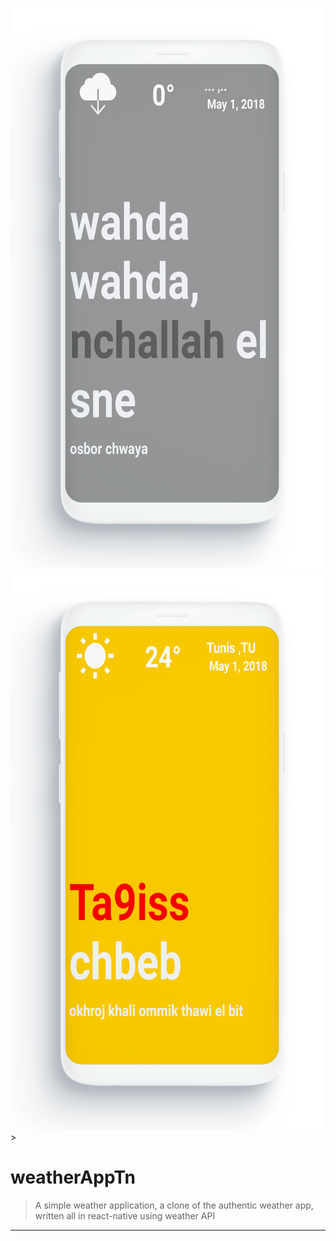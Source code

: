 ![Picture](https://github.com/oflarcade/weatherAppTn/blob/master/SampleImages/image1)
![Picture](https://github.com/oflarcade/weatherAppTn/blob/master/SampleImages/image2)
    >
# weatherAppTn
   > A simple weather application, a clone of the authentic weather app, written all in react-native using weather API
   <hr> </hr >

